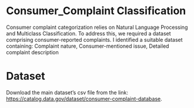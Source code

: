 # Consumer_Complaint Classification
Consumer complaint categorization relies on Natural Language Processing and Multiclass Classification. To address this, we required a dataset comprising consumer-reported complaints. I identified a suitable dataset containing:  Complaint nature, Consumer-mentioned issue, Detailed complaint description

# Dataset 
Download the main dataset’s csv file from the link: https://catalog.data.gov/dataset/consumer-complaint-database.

